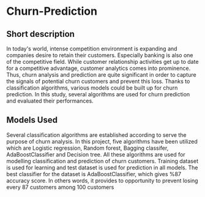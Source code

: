 # Churn-Prediction

## Short description

In today's world, intense competition environment is expanding and companies desire to retain their customers. Especially banking is also one of the competitive field. While customer relationship activities get up to date for a competitive advantage, customer analytics comes into prominence. Thus, churn analysis and prediction are quite significant in order to capture the signals of potential churn customers and prevent this loss. Thanks to classification algorithms, various models could be built up for churn prediction. In this study, several algorithms are used for churn prediction and evaluated their performances.

## Models Used
Several classification algorithms are established according to serve the purpose of churn analysis. In this project, five algorithms have been utilized which are Logistic regression, Random forest, Bagging classifer, AdaBoostClassifier and Decision tree. All these algorithms are used for modelling classification and prediction of churn customers. Training dataset is used for learning and test dataset is used for prediction in all models. The best classifier for the dataset is AdaBoostClassifier, which gives %87 accuracy score. In others words, it provides to opportunity to prevent losing every 87 customers among 100 customers


